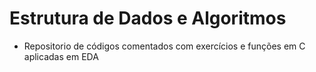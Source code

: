 # Estrutura de Dados e Algoritmos
* Repositorio de códigos comentados com exercícios e funções em C aplicadas em EDA
